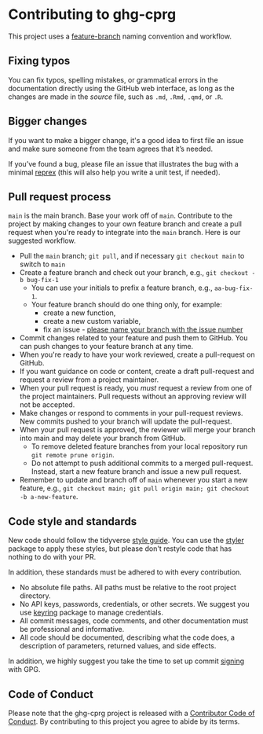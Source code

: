 # Contributing to ghg-cprg

This project uses a [feature-branch](https://deepsource.io/blog/git-branch-naming-conventions/) naming convention and workflow.


## Fixing typos

You can fix typos, spelling mistakes, or grammatical errors in the documentation directly using the GitHub web interface, as long as the changes are made in the _source_ file, such as `.md`, `.Rmd`, `.qmd`, or `.R`. 

## Bigger changes

If you want to make a bigger change, it's a good idea to first file an issue and make sure someone from the team agrees that it’s needed. 

If you’ve found a bug, please file an issue that illustrates the bug with a minimal 
[reprex](https://www.tidyverse.org/help/#reprex) (this will also help you write a unit test, if needed).

## Pull request process

`main` is the main branch. Base your work off of `main`.
Contribute to the project by making changes to your own feature branch and create a pull request when you're ready to integrate into the `main` branch. Here is our suggested workflow.

* Pull the `main` branch; `git pull`, and if necessary `git checkout main` to switch to `main`
* Create a feature branch and check out your branch, e.g., `git checkout -b bug-fix-1`
  * You can use your initials to prefix a feature branch, e.g., `aa-bug-fix-1`.
  * Your feature branch should do one thing only, for example: 
    * create a new function,
    * create a new custom variable,  
    * fix an issue - [please name your branch with the issue number](https://deepsource.io/blog/git-branch-naming-conventions/)
* Commit changes related to your feature and push them to GitHub. You can push changes to your feature branch at any time.
* When you're ready to have your work reviewed, create a pull-request on GitHub.
* If you want guidance on code or content, create a draft pull-request and request a review from a project maintainer.
* When your pull request is ready, you _must_ request a review from one of the project maintainers. Pull requests without an approving review will not be accepted.
* Make changes or respond to comments in your pull-request reviews. New commits pushed to your branch will update the pull-request.
* When your pull request is approved, the reviewer will merge your branch into main and may delete your branch from GitHub.
  * To remove deleted feature branches from your local repository run `git remote prune origin`.
  * Do not attempt to push additional commits to a merged pull-request. Instead, start a new feature branch and issue a new pull request.
* Remember to update and branch off of `main` whenever you start a new feature, e.g., `git checkout main; git pull origin main; git checkout -b a-new-feature`.


## Code style and standards

New code should follow the tidyverse [style guide](https://style.tidyverse.org). You can use the [styler](https://CRAN.R-project.org/package=styler) package to apply these styles, but please don't restyle code that has nothing to do with your PR.  

In addition, these standards must be adhered to with every contribution.

- No absolute file paths. All paths must be relative to the root project directory.
- No API keys, passwords, credentials, or other secrets. We suggest you use [keyring](https://cran.r-project.org/web/packages/keyring/index.html) package to manage credentials. 
- All commit messages, code comments, and other documentation must be professional and informative. 
- All code should be documented, describing what the code does, a description of parameters, returned values, and side effects. 

In addition, we highly suggest you take the time to set up commit [signing](https://docs.github.com/en/authentication/managing-commit-signature-verification/signing-commits) with GPG.  

## Code of Conduct

Please note that the ghg-cprg project is released with a [Contributor Code of Conduct](CODE_OF_CONDUCT.md). By contributing to this project you agree to abide by its terms.
